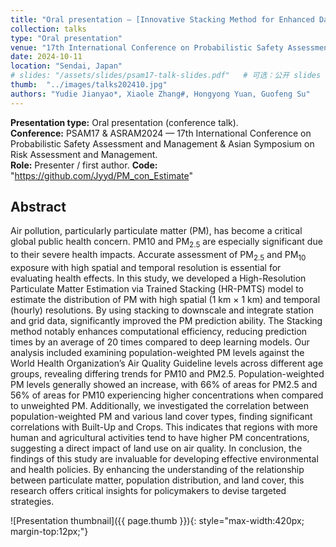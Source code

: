 ```yaml
---
title: "Oral presentation — [Innovative Stacking Method for Enhanced Data Fusion in Pollutant Population Risk Evaluation]"
collection: talks
type: "Oral presentation"
venue: "17th International Conference on Probabilistic Safety Assessment and Management & Asian Symposium on Risk Assessment and Management (PSAM17 & ASRAM2024)"
date: 2024-10-11
location: "Sendai, Japan"
# slides: "/assets/slides/psam17-talk-slides.pdf"   # 可选：公开 slides 链接或留空
thumb:  "../images/talks202410.jpg"
authors: "Yudie Jianyao*, Xiaole Zhang#, Hongyong Yuan, Guofeng Su"
---
```


**Presentation type:** Oral presentation (conference talk).  
**Conference:** PSAM17 & ASRAM2024 — 17th International Conference on Probabilistic Safety Assessment and Management & Asian Symposium on Risk Assessment and Management.  
**Role:** Presenter / first author.
**Code:** "https://github.com/Jyyd/PM_con_Estimate"

## Abstract
Air pollution, particularly particulate matter (PM), has become a critical global public health 
concern. PM10 and PM<sub>2.5</sub> are especially significant due to their severe health impacts. Accurate assessment of PM<sub>2.5</sub> and PM<sub>10</sub> exposure with high spatial and temporal resolution is essential for evaluating health effects. 
In this study, we developed a High-Resolution Particulate Matter Estimation via Trained Stacking (HR-PMTS) model to estimate the distribution of PM with high spatial (1 km × 1 km) and temporal (hourly) resolutions. By using stacking to downscale and integrate station and grid data, significantly improved the PM prediction ability. The Stacking method notably enhances computational efficiency, reducing prediction times by an average of 20 times compared to deep learning models. Our analysis included examining population-weighted PM levels against the World Health Organization’s Air Quality Guideline levels across different age groups, revealing differing trends for PM10 and PM2.5. Population-weighted PM levels generally showed an increase, with 66% of areas for PM2.5 and 56% of areas for PM10 experiencing higher concentrations when compared to unweighted PM. Additionally, we investigated the correlation between population-weighted PM and various land cover types, finding significant correlations with Built-Up and Crops. This indicates that regions with more human and agricultural activities tend to have higher PM concentrations, suggesting a direct impact of land use on air quality. In conclusion, the findings of this study are invaluable for developing effective environmental and health policies. By enhancing the understanding of the relationship between particulate matter, population distribution, and land cover, this research offers critical insights for policymakers to devise targeted strategies.


<!-- If you want to show the thumbnail/poster inline when the page renders -->
![Presentation thumbnail]({{ page.thumb }}){: style="max-width:420px; margin-top:12px;"}
